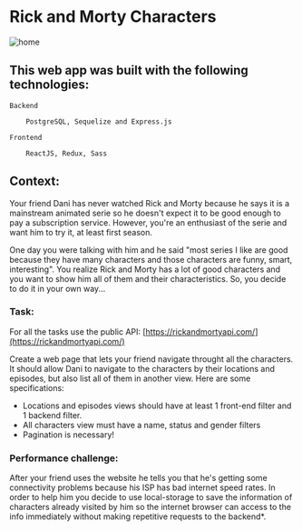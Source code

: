 # Rick and Morty Characters

![home]()



## This web app was built with the following technologies:

`Backend` 
```
    PostgreSQL, Sequelize and Express.js
```

`Frontend` 
```
    ReactJS, Redux, Sass
```

## Context:

Your friend Dani has never watched Rick and Morty because he says it is a mainstream animated serie so he doesn't expect it to be good enough to pay a subscription service. However, you're an enthusiast of the serie and want him to try it, at least first season.

One day you were talking with him and he said "most series I like are good because they have many characters and those characters are funny, smart, interesting". You realize Rick and Morty has a lot of good characters and you want to show him all of them and their characteristics. So, you decide to do it in your own way...

### Task:

For all the tasks use the public API: [https://rickandmortyapi.com/](https://rickandmortyapi.com/)

Create a web page that lets your friend navigate throught all the characters. It should allow Dani to navigate to the characters by their locations and episodes, but also list all of them in another view. Here are some specifications:

- Locations and episodes views should have at least 1 front-end filter and 1 backend filter.
- All characters view must have a name, status and gender filters
- Pagination is necessary!

### Performance challenge:

After your friend uses the website he tells you that he's getting some connectivity problems because his ISP has bad internet speed rates. In order to help him you decide to use local-storage to save the information of characters already visited by him so the internet browser can access to the info immediately without making repetitive requests to the backend*.
